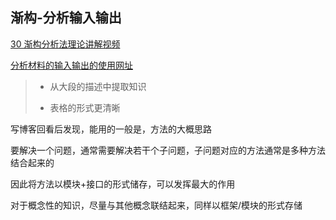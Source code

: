 ## 渐构-分析输入输出

[30 渐构分析法理论讲解视频](https://www.modevol.com/episode/o5mnmwclzqfni2vi412qqizy)

[分析材料的输入输出的使用网址](https://www.modevol.com/learn?tab=input_output)

>- 从大段的描述中提取知识
>
>- 表格的形式更清晰

写博客回看后发现，能用的一般是，方法的大概思路

要解决一个问题，通常需要解决若干个子问题，子问题对应的方法通常是多种方法结合起来的

因此将方法以模块+接口的形式储存，可以发挥最大的作用

对于概念性的知识，尽量与其他概念联结起来，同样以框架/模块的形式存储